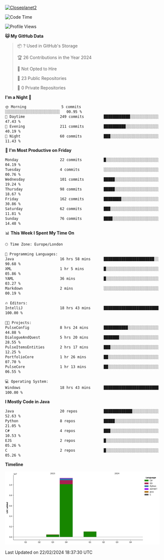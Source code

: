 [![Closeplanet2](https://github-readme-stats.vercel.app/api?username=Closeplanet2&show_icons=true&theme=tokyonight&count_private=true)]([https://github.com/Closeplanet2])

<!--START_SECTION:waka-->
![Code Time](http://img.shields.io/badge/Code%20Time-387%20hrs%2045%20mins-blue)

![Profile Views](http://img.shields.io/badge/Profile%20Views-0-blue)

**🐱 My GitHub Data** 

> 📦 ? Used in GitHub's Storage 
 > 
> 🏆 26 Contributions in the Year 2024
 > 
> 🚫 Not Opted to Hire
 > 
> 📜 23 Public Repositories 
 > 
> 🔑 0 Private Repositories 
 > 
**I'm a Night 🦉** 

```text
🌞 Morning                5 commits           ░░░░░░░░░░░░░░░░░░░░░░░░░   00.95 % 
🌆 Daytime                249 commits         ████████████░░░░░░░░░░░░░   47.43 % 
🌃 Evening                211 commits         ██████████░░░░░░░░░░░░░░░   40.19 % 
🌙 Night                  60 commits          ███░░░░░░░░░░░░░░░░░░░░░░   11.43 % 
```
📅 **I'm Most Productive on Friday** 

```text
Monday                   22 commits          █░░░░░░░░░░░░░░░░░░░░░░░░   04.19 % 
Tuesday                  4 commits           ░░░░░░░░░░░░░░░░░░░░░░░░░   00.76 % 
Wednesday                101 commits         █████░░░░░░░░░░░░░░░░░░░░   19.24 % 
Thursday                 98 commits          █████░░░░░░░░░░░░░░░░░░░░   18.67 % 
Friday                   162 commits         ████████░░░░░░░░░░░░░░░░░   30.86 % 
Saturday                 62 commits          ███░░░░░░░░░░░░░░░░░░░░░░   11.81 % 
Sunday                   76 commits          ████░░░░░░░░░░░░░░░░░░░░░   14.48 % 
```


📊 **This Week I Spent My Time On** 

```text
🕑︎ Time Zone: Europe/London

💬 Programming Languages: 
Java                     16 hrs 58 mins      ███████████████████████░░   90.68 % 
XML                      1 hr 5 mins         █░░░░░░░░░░░░░░░░░░░░░░░░   05.86 % 
YAML                     36 mins             █░░░░░░░░░░░░░░░░░░░░░░░░   03.27 % 
Markdown                 2 mins              ░░░░░░░░░░░░░░░░░░░░░░░░░   00.19 % 

🔥 Editors: 
IntelliJ                 18 hrs 43 mins      █████████████████████████   100.00 % 

🐱‍💻 Projects: 
PulseConfig              8 hrs 24 mins       ███████████░░░░░░░░░░░░░░   44.88 % 
DialogueAndQuest         5 hrs 20 mins       ███████░░░░░░░░░░░░░░░░░░   28.55 % 
PulseItemsEntities       2 hrs 17 mins       ███░░░░░░░░░░░░░░░░░░░░░░   12.25 % 
PortfolioCore            1 hr 26 mins        ██░░░░░░░░░░░░░░░░░░░░░░░   07.70 % 
PulseCore                1 hr 13 mins        ██░░░░░░░░░░░░░░░░░░░░░░░   06.55 % 

💻 Operating System: 
Windows                  18 hrs 43 mins      █████████████████████████   100.00 % 
```

**I Mostly Code in Java** 

```text
Java                     20 repos            █████████████░░░░░░░░░░░░   52.63 % 
Python                   8 repos             █████░░░░░░░░░░░░░░░░░░░░   21.05 % 
C#                       4 repos             ███░░░░░░░░░░░░░░░░░░░░░░   10.53 % 
EJS                      2 repos             █░░░░░░░░░░░░░░░░░░░░░░░░   05.26 % 
C                        2 repos             █░░░░░░░░░░░░░░░░░░░░░░░░   05.26 % 
```



**Timeline**

![Lines of Code chart](https://raw.githubusercontent.com/Closeplanet2/Closeplanet2/main/assets/bar_graph.png)


 Last Updated on 22/02/2024 18:37:30 UTC
<!--END_SECTION:waka-->
